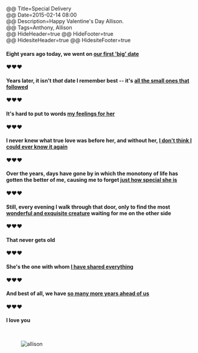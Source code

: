 @@ Title=Special Delivery  
@@ Date=2015-02-14 08:00  
@@ Description=Happy Valentine's Day Allison.  
@@ Tags=Anthony, Allison  
@@ HideHeader=true
@@ HideFooter=true  
@@ HidesiteHeader=true
@@ HidesiteFooter=true 

<div class="center">

#### Eight years ago today, we went on [our first 'big' date](http://d.pr/i/1h9Gt+)

❤︎❤︎❤︎

#### Years later, it isn't *that* date I remember best -- it's [all the small ones that followed](http://d.pr/i/17c8+)

❤︎❤︎❤︎

#### It's hard to put to words [my feelings for her](http://d.pr/i/1cA8c+)

❤︎❤︎❤︎

#### I never knew what true love was before her, and without her, [I don't think I could ever know it again](http://d.pr/i/12lD8+)

❤︎❤︎❤︎

#### Over the years, days have gone by in which the monotony of life has gotten the better of me, causing me to forget [just how special she is](http://d.pr/i/1aaa8+)

❤︎❤︎❤︎

#### Still, every evening I walk through that door, only to find the most [wonderful and exquisite creature](http://d.pr/i/1l05R+) waiting for me on the other side

❤︎❤︎❤︎

#### That never gets old

❤︎❤︎❤︎

#### She's the one with whom [I have shared everything](http://d.pr/i/133Ap+)

❤︎❤︎❤︎

#### And best of all, we have [so many more years ahead of us](http://d.pr/i/1jbcu+)

❤︎❤︎❤︎

#### I love you

</div>

<figure class="wide">
	<img src="http://d.pr/i/11ITs+" alt="allison" style="margin-top: 2em; " />
</figure>